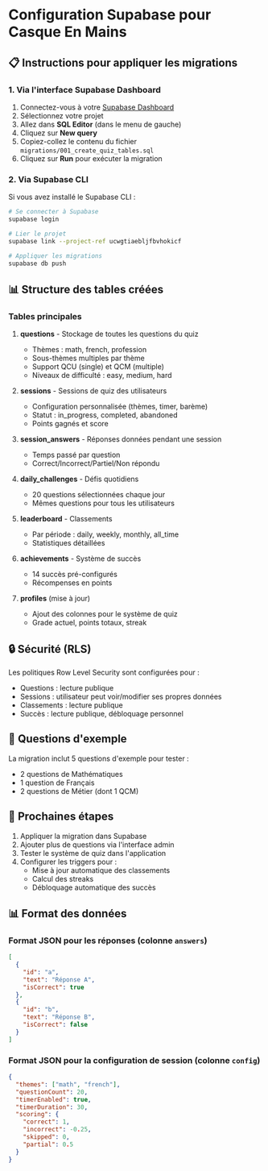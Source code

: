 # Configuration Supabase pour Casque En Mains

## 📋 Instructions pour appliquer les migrations

### 1. Via l'interface Supabase Dashboard

1. Connectez-vous à votre [Supabase Dashboard](https://supabase.com/dashboard)
2. Sélectionnez votre projet
3. Allez dans **SQL Editor** (dans le menu de gauche)
4. Cliquez sur **New query**
5. Copiez-collez le contenu du fichier `migrations/001_create_quiz_tables.sql`
6. Cliquez sur **Run** pour exécuter la migration

### 2. Via Supabase CLI

Si vous avez installé le Supabase CLI :

```bash
# Se connecter à Supabase
supabase login

# Lier le projet
supabase link --project-ref ucwgtiaebljfbvhokicf

# Appliquer les migrations
supabase db push
```

## 📊 Structure des tables créées

### Tables principales

1. **questions** - Stockage de toutes les questions du quiz
   - Thèmes : math, french, profession
   - Sous-thèmes multiples par thème
   - Support QCU (single) et QCM (multiple)
   - Niveaux de difficulté : easy, medium, hard

2. **sessions** - Sessions de quiz des utilisateurs
   - Configuration personnalisée (thèmes, timer, barème)
   - Statut : in_progress, completed, abandoned
   - Points gagnés et score

3. **session_answers** - Réponses données pendant une session
   - Temps passé par question
   - Correct/Incorrect/Partiel/Non répondu

4. **daily_challenges** - Défis quotidiens
   - 20 questions sélectionnées chaque jour
   - Mêmes questions pour tous les utilisateurs

5. **leaderboard** - Classements
   - Par période : daily, weekly, monthly, all_time
   - Statistiques détaillées

6. **achievements** - Système de succès
   - 14 succès pré-configurés
   - Récompenses en points

7. **profiles** (mise à jour)
   - Ajout des colonnes pour le système de quiz
   - Grade actuel, points totaux, streak

## 🔒 Sécurité (RLS)

Les politiques Row Level Security sont configurées pour :
- Questions : lecture publique
- Sessions : utilisateur peut voir/modifier ses propres données
- Classements : lecture publique
- Succès : lecture publique, débloquage personnel

## 📝 Questions d'exemple

La migration inclut 5 questions d'exemple pour tester :
- 2 questions de Mathématiques
- 1 question de Français
- 2 questions de Métier (dont 1 QCM)

## 🚀 Prochaines étapes

1. Appliquer la migration dans Supabase
2. Ajouter plus de questions via l'interface admin
3. Tester le système de quiz dans l'application
4. Configurer les triggers pour :
   - Mise à jour automatique des classements
   - Calcul des streaks
   - Débloquage automatique des succès

## 📊 Format des données

### Format JSON pour les réponses (colonne `answers`)

```json
[
  {
    "id": "a",
    "text": "Réponse A",
    "isCorrect": true
  },
  {
    "id": "b",
    "text": "Réponse B",
    "isCorrect": false
  }
]
```

### Format JSON pour la configuration de session (colonne `config`)

```json
{
  "themes": ["math", "french"],
  "questionCount": 20,
  "timerEnabled": true,
  "timerDuration": 30,
  "scoring": {
    "correct": 1,
    "incorrect": -0.25,
    "skipped": 0,
    "partial": 0.5
  }
}
```